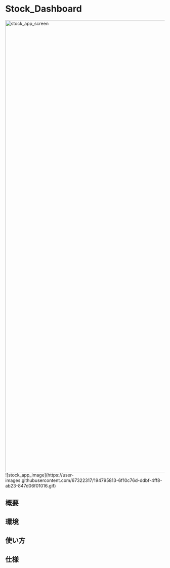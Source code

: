 # Stock_Dashboard


<img width="1429" alt="stock_app_screen" src="https://user-images.githubusercontent.com/67322317/194794859-76748823-6812-451c-9461-ae107b17e6e3.png">
![stock_app_image](https://user-images.githubusercontent.com/67322317/194795813-6f10c76d-ddbf-4ff8-ab23-847d06f01016.gif)



## 概要


## 環境


## 使い方


## 仕様


